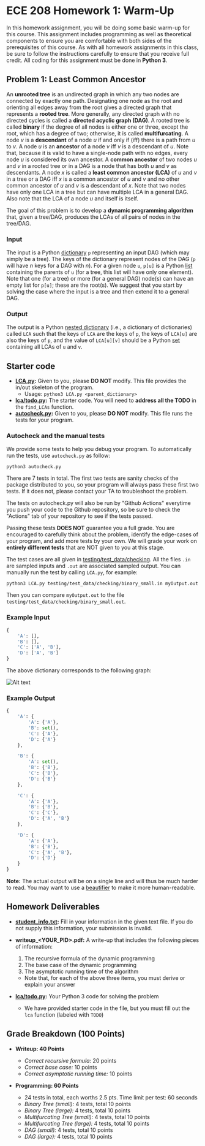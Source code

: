 # ECE 208 Homework 1: Warm-Up
In this homework assignment, you will be doing some basic warm-up for this course. This assignment includes programming as well as theoretical components to ensure you are comfortable with both sides of the prerequisites of this course. As with all homework assignments in this class, be sure to follow the instructions carefully to ensure that you receive full credit. All coding for this assignment must be done in **Python 3**.

## Problem 1: Least Common Ancestor
An **unrooted tree** is an undirected graph in which any two nodes are connected by exactly one path. Designating one node as the root and orienting all edges away from the root gives a directed graph that represents a **rooted tree**. More generally, any directed graph with no directed cycles is called a **directed acyclic graph (DAG)**. A rooted tree is called **binary** if the degree of all nodes is either one or three, except the root, which has a degree of two; otherwise, it is called **multifurcating**. A node *v* is a **descendant** of a node *u* if and only if (iff) there is a path from *u* to *v*. A node *u* is an **ancestor** of a node *v* iff *v* is a descendant of *u*. Note that, because it is valid to have a single-node path with no edges, every node *u* is considered its own ancestor. A **common ancestor** of two nodes *u* and *v* in a rooted tree or in a DAG is a node that has both *u* and *v* as descendants. A node *x* is called a **least common ancestor (LCA)** of *u* and *v* in a tree or a DAG iff *x* is a common ancestor of *u* and *v* and no other common ancestor of *u* and *v* is a descendant of *x*. Note that two nodes have only one LCA in a tree but can have multiple LCA in a general DAG. Also note that the LCA of a node *u* and itself is itself.

The goal of this problem is to develop a **dynamic programming algorithm** that, given a tree/DAG, produces the LCAs of all pairs of nodes in the tree/DAG.

### Input
The input is a Python [dictionary](https://docs.python.org/3/tutorial/datastructures.html#dictionaries) `p` representing an input DAG (which may simply be a tree). The keys of the dictionary represent nodes of the DAG (`p` will have *n* keys for a DAG with *n*). For a given node `u`, `p[u]` is a Python [list](https://docs.python.org/3/tutorial/datastructures.html#more-on-lists) containing the parents of `u` (for a tree, this list will have only one element). Note that one (for a tree) or more (for a general DAG) node(s) can have an empty list for `p[u]`; these are the root(s). We suggest that you start by solving the case where the input is a tree and then extend it to a general DAG.

### Output
The output is a Python [nested dictionary](https://www.geeksforgeeks.org/python-nested-dictionary/) (i.e., a dictionary of dictionaries) called `LCA` such that the keys of `LCA` are the keys of `p`, the keys of `LCA[u]` are also the keys of `p`, and the value of `LCA[u][v]` should be a Python [set](https://docs.python.org/3/tutorial/datastructures.html#sets) containing all LCAs of `u` and `v`.

## Starter code
* **[LCA.py](LCA.py):** Given to you, please **DO NOT** modify. This file provides the in/out skeleton of the program.
    * Usage: `python3 LCA.py <parent_dictionary>`
* **[lca/todo.py](lca/todo.py):** The starter code. You will need to **address all the TODO** in the `find_LCAs` function.
* **[autocheck.py](autocheck.py):** Given to you, please **DO NOT** modify. This file runs the tests for your program.

### Autocheck and the manual tests
We provide some tests to help you debug your program. To automatically run the tests, use `autocheck.py` as follow:

`python3 autocheck.py`

There are 7 tests in total. The first two tests are sanity checks of the package distributed to you, so your program will always pass these first two tests. If it does not, please contact your TA to troubleshoot the problem.

The tests on autocheck.py will also be run by "Github Actions" everytime you push your code to the Github repository, so be sure to check the "Actions" tab of your repository to see if the tests passed.

Passing these tests **DOES NOT** guarantee you a full grade. You are encouraged to carefully think about the problem, identify the edge-cases of your program, and add more tests by your own. We will grade your work on **entirely different tests** that are NOT given to you at this stage.

The test cases are all given in [testing/test_data/checking](testing/test_data/checking/). All the files `.in` are sampled inputs and `.out` are associated sampled output. You can manually run the test by calling `LCA.py`, for example:

```python3 LCA.py testing/test_data/checking/binary_small.in myOutput.out```

Then you can compare `myOutput.out` to the file `testing/test_data/checking/binary_small.out`.

### Example Input
```python
{
    'A': [],
    'B': [],
    'C': ['A', 'B'],
    'D': ['A', 'B']
}
```

The above dictionary corresponds to the following graph:

![Alt text](https://g.gravizo.com/svg?digraph%20G%20{A->C;A->D;B->C;B->D;})

### Example Output
```python
{
    'A': {
        'A': {'A'},
        'B': set(),
        'C': {'A'},
        'D': {'A'}
    },

    'B': {
        'A': set(),
        'B': {'B'},
        'C': {'B'},
        'D': {'B'}
    },

    'C': {
        'A': {'A'},
        'B': {'B'},
        'C': {'C'},
        'D': {'A', 'B'}
    },

    'D': {
        'A': {'A'},
        'B': {'B'},
        'C': {'A', 'B'},
        'D': {'D'}
    }
}
```

**Note:** The actual output will be on a single line and will thus be much harder to read. You may want to use a [beautifier](https://codebeautify.org/python-formatter-beautifier) to make it more human-readable.

## Homework Deliverables
* **[student_info.txt](student_info.txt):** Fill in your information in the given text file. If you do not supply this information, your submission is invalid.
* **writeup_<YOUR_PID>.pdf:** A write-up that includes the following pieces of information:
    1. The recursive formula of the dynamic programming
    2. The base case of the dynamic programming
    3. The asymptotic running time of the algorithm
    * Note that, for each of the above three items, you must derive or explain your answer

* **[lca/todo.py](lca/todo.py):** Your Python 3 code for solving the problem
    * We have provided starter code in the file, but you must fill out the `lca` function (labeled with `TODO`)

## Grade Breakdown (100 Points)
* **Writeup: 40 Points**
    * *Correct recursive formula:* 20 points
    * *Correct base case:* 10 points
    * *Correct asymptotic running time:* 10 points

* **Programming: 60 Points**
    * 24 tests in total, each worths 2.5 pts. Time limit per test: 60 seconds
    * *Binary Tree (small):* 4 tests, total 10 points
    * *Binary Tree (large):* 4 tests, total 10 points
    * *Multifurcating Tree (small):* 4 tests, total 10 points
    * *Multifurcating Tree (large):* 4 tests, total 10 points
    * *DAG (small):* 4 tests, total 10 points
    * *DAG (large):* 4 tests, total 10 points
